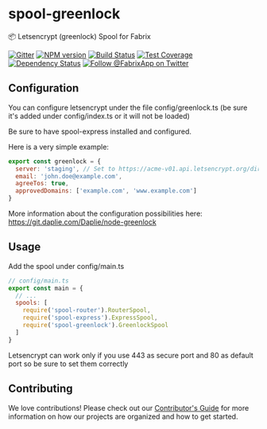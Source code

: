 # spool-greenlock
:package: Letsencrypt (greenlock) Spool for Fabrix

[![Gitter][gitter-image]][gitter-url]
[![NPM version][npm-image]][npm-url]
[![Build Status][ci-image]][ci-url]
[![Test Coverage][coverage-image]][coverage-url]
[![Dependency Status][daviddm-image]][daviddm-url]
[![Follow @FabrixApp on Twitter][twitter-image]][twitter-url]


## Configuration
You can configure letsencrypt under the file config/greenlock.ts (be sure it's added under config/index.ts or it will not be loaded)

Be sure to have spool-express installed and configured.

Here is a very simple example:

```js
export const greenlock = {
  server: 'staging', // Set to https://acme-v01.api.letsencrypt.org/directory in production
  email: 'john.doe@example.com',
  agreeTos: true,
  approvedDomains: ['example.com', 'www.example.com']
}
```

More information about the configuration possibilities here: https://git.daplie.com/Daplie/node-greenlock

## Usage
Add the spool under config/main.ts

```js
// config/main.ts
export const main = {
  // ...
  spools: [
    require('spool-router').RouterSpool,
    require('spool-express').ExpressSpool,
    require('spool-greenlock').GreenlockSpool
  ]
}
```

Letsencrypt can work only if you use 443 as secure port and 80 as default port so be sure to set them correctly 

## Contributing
We love contributions! Please check out our [Contributor's Guide](https://github.com/fabrix-app/fabrix/blob/master/.github/CONTRIBUTING.md) for more
information on how our projects are organized and how to get started.


[npm-image]: https://img.shields.io/npm/v/@fabrix/spool-greenlock.svg?style=flat-square
[npm-url]: https://npmjs.org/package/@fabrix/spool-greenlock
[ci-image]: https://img.shields.io/circleci/project/github/fabrix-app/spool-greenlock/master.svg
[ci-url]: https://circleci.com/gh/fabrix-app/spool-greenlock/tree/master
[daviddm-image]: http://img.shields.io/david/fabrix-app/spool-greenlock.svg?style=flat-square
[daviddm-url]: https://david-dm.org/fabrix-app/spool-greenlock
[gitter-image]: http://img.shields.io/badge/+%20GITTER-JOIN%20CHAT%20%E2%86%92-1DCE73.svg?style=flat-square
[gitter-url]: https://gitter.im/fabrix-app/Lobby
[twitter-image]: https://img.shields.io/twitter/follow/FabrixApp.svg?style=social
[twitter-url]: https://twitter.com/FabrixApp
[coverage-image]: https://img.shields.io/codeclimate/coverage/github/fabrix-app/spool-greenlock.svg?style=flat-square
[coverage-url]: https://codeclimate.com/github/fabrix-app/spool-greenlock/coverage

